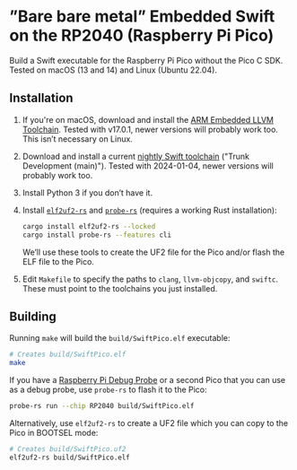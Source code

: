 # ”Bare bare metal” Embedded Swift on the RP2040 (Raspberry Pi Pico)

Build a Swift executable for the Raspberry Pi Pico without the Pico C SDK. Tested on macOS (13 and 14) and Linux (Ubuntu 22.04).

## Installation

1. If you're on macOS, download and install the [ARM Embedded LLVM Toolchain](https://github.com/ARM-software/LLVM-embedded-toolchain-for-Arm/releases/). Tested with v17.0.1, newer versions will probably work too. This isn’t necessary on Linux.

2. Download and install a current [nightly Swift toolchain](https://www.swift.org/download/#snapshots) ("Trunk Development (main)"). Tested with 2024-01-04, newer versions will probably work too.

3. Install Python 3 if you don’t have it.

4. Install [`elf2uf2-rs`](https://crates.io/crates/elf2uf2-rs) and [`probe-rs`](https://probe.rs/) (requires a working Rust installation):

      ```sh
      cargo install elf2uf2-rs --locked
      cargo install probe-rs --features cli
      ```

      We’ll use these tools to create the UF2 file for the Pico and/or flash the ELF file to the Pico.
  
5. Edit `Makefile` to specify the paths to `clang`, `llvm-objcopy`, and `swiftc`. These must point to the toolchains you just installed.

## Building

Running `make` will build the `build/SwiftPico.elf` executable:

```sh
# Creates build/SwiftPico.elf
make
```

If you have a [Raspberry Pi Debug Probe](https://www.raspberrypi.com/documentation/microcontrollers/debug-probe.html) or a second Pico that you can use as a debug probe, use `probe-rs` to flash it to the Pico:

```sh
probe-rs run --chip RP2040 build/SwiftPico.elf
```

Alternatively, use `elf2uf2-rs` to create a UF2 file which you can copy to the Pico in BOOTSEL mode:

```sh
# Creates build/SwiftPico.uf2
elf2uf2-rs build/SwiftPico.elf
```
